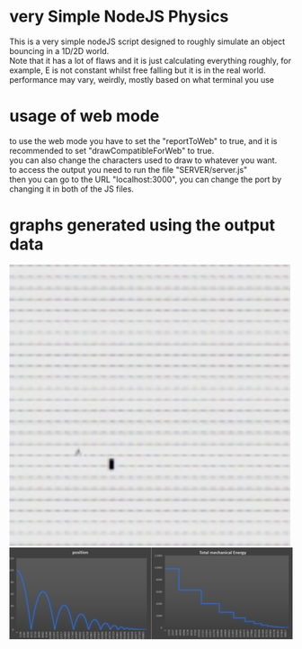 # very Simple NodeJS Physics
This is a very simple nodeJS script designed to roughly simulate an object bouncing in a 1D/2D world.
<br/> Note that it has a lot of flaws and it is just calculating everything roughly, for example, E is not constant whilst free falling but it is in the real world.
<br/> performance may vary, weirdly, mostly based on what terminal you use
# usage of web mode
to use the web mode you have to set the "reportToWeb" to true, and it is recommended to set "drawCompatibleForWeb" to true.<br/>
you can also change the characters used to draw to whatever you want.<br/>
to access the output you need to run the file "SERVER/server.js"<br/>
then you can go to the URL "localhost:3000", you can change the port by changing it in both of the JS files.
# graphs generated using the output data
<img src="example.gif" alt="Gif" height=500; width=500;><br/>
<img src="screenshot1.png" alt="Screenshot">
